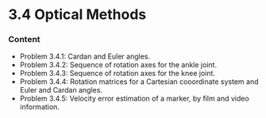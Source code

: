 # 3.4 Optical Methods

### Content

* Problem 3.4.1: Cardan and Euler angles.
* Problem 3.4.2: Sequence of rotation axes for the ankle joint.
* Problem 3.4.3: Sequence of rotation axes for the knee joint.
* Problem 3.4.4: Rotation matrices for a Cartesian cooordinate system and Euler and Cardan angles.
* Problem 3.4.5: Velocity error estimation of a marker, by film and video information.
